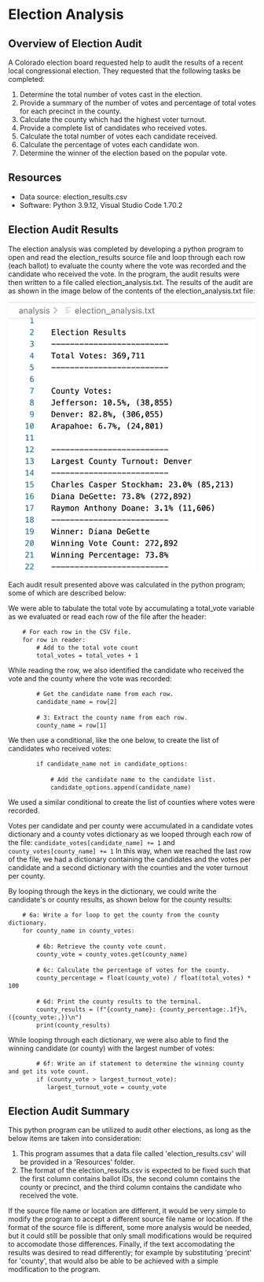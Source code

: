 # Election Analysis

## Overview of Election Audit
A Colorado election board requested help to audit the results of a recent local congressional election. They requested that the following tasks be completed:

1. Determine the total number of votes cast in the election.
2. Provide a summary of the number of votes and percentage of total votes for each precinct in the county.
3. Calculate the county which had the highest voter turnout.
4. Provide a complete list of candidates who received votes.
5. Calculate the total number of votes each candidate received. 
6. Calculate the percentage of votes each candidate won.
7. Determine the winner of the election based on the popular vote.

## Resources
- Data source: election_results.csv
- Software: Python 3.9.12, Visual Studio Code 1.70.2

## Election Audit Results
The election analysis was completed by developing a python program to open and read the election_results source file and loop through each row (each ballot) to evaluate the county where the vote was recorded and the candidate who received the vote.  In the program, the audit results were then written to a file called election_analysis.txt.  The results of the audit are as shown in the image below of the contents of the election_analysis.txt file:

![election_analysis results](analysis/election_analysis.png)

Each audit result presented above was calculated in the python program; some of which are described below:

We were able to tabulate the total vote by accumulating a total_vote variable as we evaluated or read each row of the file after the header:
```
    # For each row in the CSV file.
    for row in reader:
        # Add to the total vote count
        total_votes = total_votes + 1
```

While reading the row, we also identified the candidate who received the vote and the county where the vote was recorded:
```
        # Get the candidate name from each row.
        candidate_name = row[2]

        # 3: Extract the county name from each row.
        county_name = row[1]
```
We then use a conditional, like the one below, to create the list of candidates who received votes:
```
        if candidate_name not in candidate_options:

            # Add the candidate name to the candidate list.
            candidate_options.append(candidate_name)
```
We used a similar conditional to create the list of counties where votes were recorded.

Votes per candidate and per county were accumulated in a candidate votes dictionary and a county votes dictionary as we looped through each row of the file:
`candidate_votes[candidate_name] += 1` and `county_votes[county_name] += 1`
In this way, when we reached the last row of the file, we had a dictionary containing the candidates and the votes per candidate and a second dictionary with the counties and the voter turnout per county.

By looping through the keys in the dictionary, we could write the candidate's or county results, as shown below for the county results:
```
    # 6a: Write a for loop to get the county from the county dictionary.
    for county_name in county_votes:

        # 6b: Retrieve the county vote count.
        county_vote = county_votes.get(county_name)

        # 6c: Calculate the percentage of votes for the county.
        county_percentage = float(county_vote) / float(total_votes) * 100

        # 6d: Print the county results to the terminal.
        county_results = (f"{county_name}: {county_percentage:.1f}%, ({county_vote:,})\n")
        print(county_results)
```

While looping through each dictionary, we were also able to find the winning candidate (or county) with the largest number of votes:
```
        # 6f: Write an if statement to determine the winning county and get its vote count.
        if (county_vote > largest_turnout_vote):
           largest_turnout_vote = county_vote
```

## Election Audit Summary
This python program can be utilized to audit other elections, as long as the below items are taken into consideration:

1. This program assumes that a data file called 'election_results.csv' will be provided in a 'Resources' folder.
2. The format of the election_results.csv is expected to be fixed such that the first column contains ballot IDs, the second column contains the county or precinct, and the third column contains the candidate who received the vote.

If the source file name or location are different, it would be very simple to modify the program to accept a different source file name or location.
If the format of the source file is different, some more analysis would be needed, but it could still be possible that only small modifications would be required to accomodate those differences.
Finally, if the text accomodating the results was desired to read differently; for example by substituting 'precint' for 'county', that would also be able to be achieved with a simple modification to the program.

